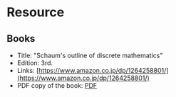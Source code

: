 # Resource

## Books

* Title: "Schaum's outline of discrete mathematics"
* Edition: 3rd.
* Links: [https://www.amazon.co.jp/dp/1264258801/](https://www.amazon.co.jp/dp/1264258801/)
* PDF copy of the book: [PDF](../assets/book.pdf)
